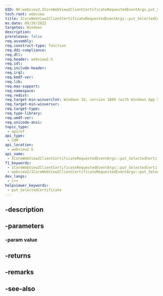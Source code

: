 ```yaml
---
UID: NF:webview2.ICoreWebView2ClientCertificateRequestedEventArgs.put_SelectedCertificate
tech.root: webview
title: ICoreWebView2ClientCertificateRequestedEventArgs::put_SelectedCertificate
ms.date: 09/20/2022
targetos: Windows
description: 
prerelease: false
req.assembly: 
req.construct-type: function
req.ddi-compliance: 
req.dll: 
req.header: webview2.h
req.idl: 
req.include-header: 
req.irql: 
req.kmdf-ver: 
req.lib: 
req.max-support: 
req.namespace: 
req.redist: 
req.target-min-winverclnt: Windows 10, version 1809 (with Windows App SDK 1.1 or later)
req.target-min-winversvr: 
req.target-type: 
req.type-library: 
req.umdf-ver: 
req.unicode-ansi: 
topic_type:
 - apiref
api_type:
 - COM
api_location:
 - webview2.h
api_name:
 - ICoreWebView2ClientCertificateRequestedEventArgs::put_SelectedCertificate
f1_keywords:
 - ICoreWebView2ClientCertificateRequestedEventArgs::put_SelectedCertificate
 - webview2/ICoreWebView2ClientCertificateRequestedEventArgs::put_SelectedCertificate
dev_langs:
 - c++
helpviewer_keywords:
 - put_SelectedCertificate
---
```


## -description

## -parameters

### -param value

## -returns

## -remarks

## -see-also

